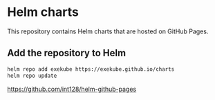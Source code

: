 # Helm charts

This repository contains Helm charts that are hosted on GitHub Pages.

## Add the repository to Helm

```sh
helm repo add exekube https://exekube.github.io/charts
helm repo update
```

<https://github.com/int128/helm-github-pages>
